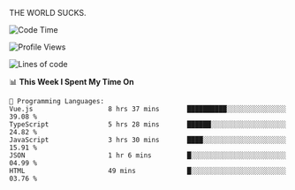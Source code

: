 THE WORLD SUCKS.

<!--START_SECTION:waka-->
![Code Time](http://img.shields.io/badge/Code%20Time-448%20hrs%205%20mins-blue)

![Profile Views](http://img.shields.io/badge/Profile%20Views-0-blue)

![Lines of code](https://img.shields.io/badge/From%20Hello%20World%20I%27ve%20Written-2.1%20million%20lines%20of%20code-blue)

📊 **This Week I Spent My Time On** 

```text
💬 Programming Languages: 
Vue.js                   8 hrs 37 mins       ██████████░░░░░░░░░░░░░░░   39.08 % 
TypeScript               5 hrs 28 mins       ██████░░░░░░░░░░░░░░░░░░░   24.82 % 
JavaScript               3 hrs 30 mins       ████░░░░░░░░░░░░░░░░░░░░░   15.91 % 
JSON                     1 hr 6 mins         █░░░░░░░░░░░░░░░░░░░░░░░░   04.99 % 
HTML                     49 mins             █░░░░░░░░░░░░░░░░░░░░░░░░   03.76 % 
```


<!--END_SECTION:waka-->
